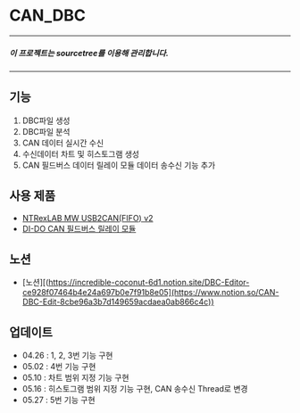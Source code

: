 # CAN_DBC
---
##### **이 프로젝트는 sourcetree를 이용해 관리합니다.**
---
## 기능
1. DBC파일 생성
2. DBC파일 분석
3. CAN 데이터 실시간 수신
4. 수신데이터 차트 및 히스토그램 생성
5. CAN 필드버스 데이터 릴레이 모듈 데이터 송수신 기능 추가

## 사용 제품
- [NTRexLAB MW USB2CAN(FIFO) v2](https://www.devicemart.co.kr/goods/view?no=1323536#goods_file)
- [DI-DO CAN 필드버스 릴레이 모듈](https://ko.aliexpress.com/item/1005005510634857.html?pdp_npi=3%40dis%21USD%21%21US%20%2414.96%21%21%21%21%21%402101583817162883464498485e9037%2112000033359625044%21im%21%21&gatewayAdapt=glo2kor)

## 노션
- [노션][(https://incredible-coconut-6d1.notion.site/DBC-Editor-ce928f07464b4e24a697b0e7f91b8e05](https://www.notion.so/CAN-DBC-Edit-8cbe96a3b7d149659acdaea0ab866c4c))

## 업데이트
- 04.26 : 1, 2, 3번 기능 구현
- 05.02 : 4번 기능 구현
- 05.10 : 차트 범위 지정 기능 구현
- 05.16 : 히스토그램 범위 지정 기능 구현, CAN 송수신 Thread로 변경
- 05.27 : 5번 기능 구현
